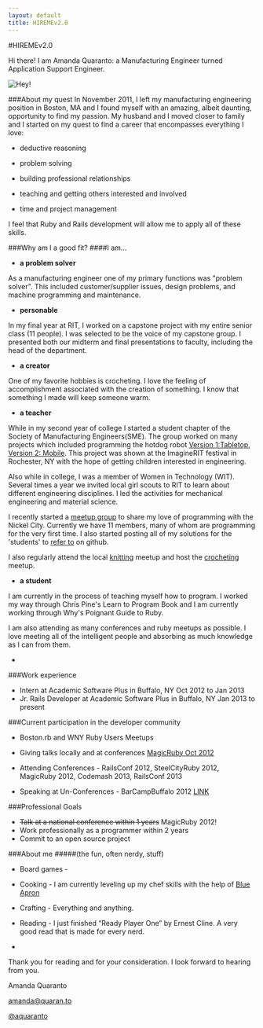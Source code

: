 ```yaml
---
layout: default
title: HIREMEv2.0
---
```


#HIREMEv2.0

Hi there! I am Amanda Quaranto: a Manufacturing Engineer turned Application Support Engineer.

![Hey!](http://howstuffworks.files.wordpress.com/2011/08/panda4.jpg)


###About my quest
In November 2011, I left my manufacturing engineering position in Boston, MA and I found myself with an amazing, albeit daunting, opportunity to find my passion. My husband and I moved closer to family and I started on my quest to find a career that encompasses everything I love:

* deductive reasoning

* problem solving

* building professional relationships

* teaching and getting others interested and involved  

* time and project management

I feel that Ruby and Rails development will allow me to apply all of these skills.

###Why am I a good fit?
####I am...

* **a problem solver**

As a manufacturing engineer one of my primary functions was "problem solver". This included customer/supplier issues, design problems, and machine programming and maintenance.

* **personable**

In my final year at RIT, I worked on a capstone project with my entire senior class (11 people). I was selected to be the voice of my capstone group. I presented both our midterm and final presentations to faculty, including the head of the department.

* **a creator** 

One of my favorite hobbies is crocheting. I love the feeling of accomplishment associated with the creation of something. I know that something I made will keep someone warm.

* **a teacher**

While in my second year of college I started a student chapter of the Society of Manufacturing Engineers(SME).  The group worked on many projects which included programming the hotdog robot [Version 1:Tabletop](http://www.youtube.com/watch?v=enmuwG5rOGA), [Version 2: Mobile](http://www.youtube.com/watch?v=6LXdhUK-wXk). This project was shown at the ImagineRIT festival in Rochester, NY with the hope of getting children interested in engineering.

Also while in college, I was a member of Women in Technology (WIT). Several times a year we invited local girl scouts to RIT to learn about different engineering disciplines. I led the activities for mechanical engineering and material science.

I recently started a [meetup group](http://www.meetup.com/Buffalo-Learning-to-Code/) to share my love of programming with the Nickel City. Currently we have 11 members, many of whom are programming for the very first time. I also started posting all of my solutions for the 'students' to [refer to](https://github.com/aquaranto/PineLTPAnswers) on github.

I also regularly attend the local [knitting](http://www.meetup.com/Public-Knitters-Unite/) meetup and host the [crocheting](http://www.meetup.com/Buffalo-Crochet/) meetup.

* **a student**

I am currently in the process of teaching myself how to program. I worked my way through Chris Pine's Learn to Program Book and I am currently working through Why's Poignant Guide to Ruby.

I am also attending as many conferences and ruby meetups as possible. I love meeting all of the intelligent people and absorbing as much knowledge as I can from them.

-

###Work experience
* Intern at Academic Software Plus in Buffalo, NY Oct 2012 to Jan 2013
* Jr. Rails Developer at Academic Software Plus in Buffalo, NY Jan 2013 to present
	
###Current participation in the developer community

* Boston.rb and WNY Ruby Users Meetups

* Giving talks locally and at conferences [MagicRuby Oct 2012](http://magic-ruby.com/)

* Attending Conferences - RailsConf 2012, SteelCityRuby 2012, MagicRuby 2012, Codemash 2013, RailsConf 2013

* Speaking at Un-Conferences - BarCampBuffalo 2012 [LINK](http://prezi.com/onpmy2cxyzgc/learn-to-program/)

###Professional Goals
* ~~Talk at a national conference within 1 years~~ MagicRuby 2012!
* Work professionally as a programmer within 2 years
* Commit to an open source project

###About me 
#####(the fun, often nerdy, stuff)
* Board games - 

* Cooking - I am currently leveling up my chef skills with the help of [Blue Apron](http://blueapron.com)

* Crafting - Everything and anything. 

* Reading - I just finished “Ready Player One” by Ernest Cline. A very good read that is made for every nerd.

-

Thank you for reading and for your consideration. I look forward to hearing from you.


Amanda Quaranto

amanda@quaran.to

[@aquaranto](https://twitter.com/aquaranto)